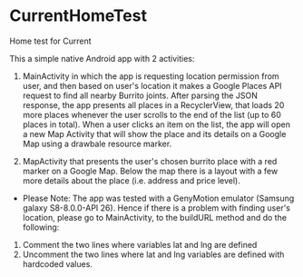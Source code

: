 # CurrentHomeTest
Home test for Current

This a simple native Android app with 2 activities:
1. MainActivity in which the app is requesting location permission from user, and then based on user's location it makes a Google Places API request to find all nearby Burrito joints.
After parsing the JSON response, the app presents all places in a RecyclerView, that loads 20 more places whenever the user scrolls to the end of the list (up to 60 places in total).
When a user clicks an item on the list, the app will open a new Map Activity that will show the place and its details on a Google Map using a drawbale resource marker.

2. MapActivity that presents the user's chosen burrito place with a red marker on a Google Map. Below the map there is a layout with a few more details about the place (i.e. address and price level).


* Please Note: The app was tested with a GenyMotion emulator (Samsung galaxy S8-8.0.0-API 26). Hence if there is a problem with finding user's location, please go to MainActivity, to the buildURL method and do the following:
1) Comment the two lines where variables lat and lng are defined
2) Uncomment the two lines where lat and lng variables are defined with hardcoded values.
